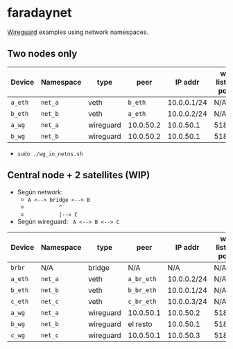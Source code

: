 # faradaynet

[Wireguard](https://www.wireguard.com/) examples using network namespaces.

## Two nodes only

| Device  | Namespace | type      | peer      | IP addr     | wg listen port | wg endpoint    |
| ------  | --------- | ----      | ----      | -------     | -------------- | -----------    |
| `a_eth` | `net_a`   | veth      | `b_eth`   | 10.0.0.1/24 | N/A            | N/A            |
| `b_eth` | `net_b`   | veth      | `a_eth`   | 10.0.0.2/24 | N/A            | N/A            |
| `a_wg`  | `net_a`   | wireguard | 10.0.50.2 | 10.0.50.1   | 51801          | 10.0.0.2:51802 |
| `b_wg`  | `net_b`   | wireguard | 10.0.50.2 | 10.0.50.1   | 51802          | 10.0.0.1:51801 |

* `sudo ./wg_in_netns.sh`

## Central node + 2 satellites (WIP)

* Según network:
  * `A <--> bridge <--> B`
  * `          ^`
  * `          |--> C`
* Según wireguard: ` A <--> B <--> C`

| Device   | Namespace | type      | peer       | IP addr     | wg listen port |
| ------   | --------- | ----      | ----       | -------     | -------------- |
| `brbr`   | N/A       | bridge    | N/A        | N/A         | N/A            |
| `a_eth`  | `net_a`   | veth      | `a_br_eth` | 10.0.0.2/24 | N/A            |
| `b_eth`  | `net_b`   | veth      | `b_br_eth` | 10.0.0.1/24 | N/A            |
| `c_eth`  | `net_c`   | veth      | `c_br_eth` | 10.0.0.3/24 | N/A            |
| `a_wg`   | `net_a`   | wireguard | 10.0.50.1  | 10.0.50.2   | 51801          |
| `b_wg`   | `net_b`   | wireguard | el resto   | 10.0.50.1   | 51801          |
| `c_wg`   | `net_c`   | wireguard | 10.0.50.1  | 10.0.50.3   | 51801          |
